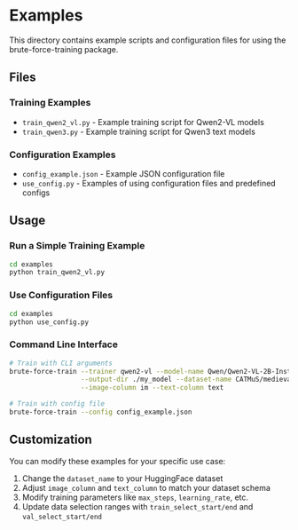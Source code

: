 # Examples

This directory contains example scripts and configuration files for using the brute-force-training package.

## Files

### Training Examples
- `train_qwen2_vl.py` - Example training script for Qwen2-VL models
- `train_qwen3.py` - Example training script for Qwen3 text models

### Configuration Examples
- `config_example.json` - Example JSON configuration file
- `use_config.py` - Examples of using configuration files and predefined configs

## Usage

### Run a Simple Training Example
```bash
cd examples
python train_qwen2_vl.py
```

### Use Configuration Files
```bash
cd examples
python use_config.py
```

### Command Line Interface
```bash
# Train with CLI arguments
brute-force-train --trainer qwen2-vl --model-name Qwen/Qwen2-VL-2B-Instruct \
                  --output-dir ./my_model --dataset-name CATMuS/medieval \
                  --image-column im --text-column text

# Train with config file
brute-force-train --config config_example.json
```

## Customization

You can modify these examples for your specific use case:

1. Change the `dataset_name` to your HuggingFace dataset
2. Adjust `image_column` and `text_column` to match your dataset schema
3. Modify training parameters like `max_steps`, `learning_rate`, etc.
4. Update data selection ranges with `train_select_start/end` and `val_select_start/end`
